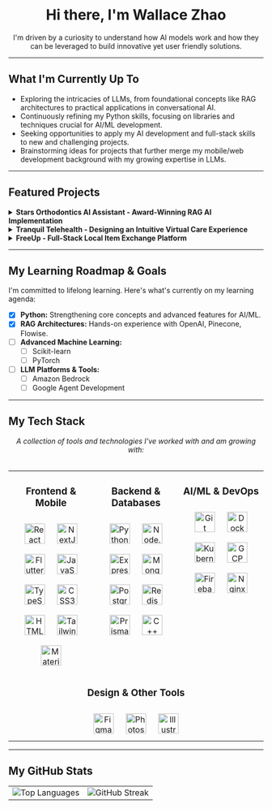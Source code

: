 <div align="center">
  <h1>Hi there, I'm Wallace Zhao </h1>
</div>

<div align="center">
  I'm driven by a curiosity to understand how AI models work and how they can be leveraged to build innovative yet user friendly solutions.
</div>

---

## What I'm Currently Up To

*   Exploring the intricacies of LLMs, from foundational concepts like RAG architectures to practical applications in conversational AI.
*   Continuously refining my Python skills, focusing on libraries and techniques crucial for AI/ML development.
*   Seeking opportunities to apply my AI development and full-stack skills to new and challenging projects.
*   Brainstorming ideas for projects that further merge my mobile/web development background with my growing expertise in LLMs.

---

## Featured Projects

<details>
  <summary><strong>Stars Orthodontics AI Assistant - Award-Winning RAG AI Implementation</strong></summary>
  <br>
  <p>
    <strong>Overview:</strong> To address high patient call volumes and language barriers at Stars Orthodontics, our team developed an award-winning Progressive Web App (PWA) integrating a custom AI assistant. Recognized with a <strong>2nd Place award by Algonquin College (Applied Research Day)</strong>, the Next.js PWA empowers patients with 24/7 self-service for clinic information and appointment requests. The AI assistant, built on a Retrieval-Augmented Generation (RAG) architecture using OpenAI and Pinecone, provides reliable multilingual support (text and voice) based strictly on clinic-approved data.
  </p>
  <p>
    <strong>My Role & Contribution (AI Developer | Team of 6 | 4 Months):</strong>
    <ul>
      <li>Led the AI development, architecting the end-to-end solution including frontend, backend conversational flow (Flowise), and RAG infrastructure (OpenAI, Pinecone).</li>
      <li>Implemented real-time, multilingual speech-to-speech functionality and engineered prompts for a multi-path agent router (Greeting, FAQ, Booking).</li>
      <li>Developed the interactive Next.js chat interface with session-based context, suggestion chips, and integrated privacy information.</li>
      <li>Deployed and managed the application infrastructure using Docker on Digital Ocean, ensuring concurrency for multiple users.</li>
    </ul>
  </p>
  <p>
    <strong>Key Challenges & Solutions:</strong>
    <ul>
      <li><strong>Concurrent Users:</strong> Scaled Flowise worker services horizontally (Docker) and planned for vertical scaling on Digital Ocean.</li>
      <li><strong>Slow RAG Retrieval:</strong> Optimized FAQ document structure and conciseness for faster, more relevant information retrieval.</li>
    </ul>
  </p>
  <p>
    <strong>Outcomes & Impact:</strong> Delivered a production-ready, multi-agentic AI assistant, achieving scalable architecture (99.9% uptime) and demonstrating significant AI potential for patient engagement to the client.
  </p>
  <p>
    <strong>Tech Stack:</strong> Next.js, PWA, OpenAI API, Pinecone, Flowise, RAG, Session Storage, Bearer Token Authentication, PIPEDA Compliance, Docker, Digital Ocean, XSS Protection, Markdown.
  </p>
  <p>
<!--     <em><a href="/" target="_blank">View Code (Specify if Private)</a> | <a href="" target="_blank">View Demo</a></em> -->
  </p>
</details>

<details>
  <summary><strong>Tranquil Telehealth - Designing an Intuitive Virtual Care Experience</strong></summary>
  <br>
  <p>
    <strong>Overview:</strong> A conceptual platform designed to simplify virtual healthcare access. This project focused on creating a user-centered telehealth solution with easy appointment booking, centralized medical records, and clear communication, prioritizing security, privacy, and user trust through an intuitive interface.
  </p>
  <p>
    <strong>My Role & Contribution (UX/UI Designer | Solo Project | 3 Months):</strong>
    <ul>
      <li>Conducted product and user research (including sentiment analysis with BigQuery) to define patient personas, needs, and pain points.</li>
      <li>Designed the Information Architecture (IA) and developed user scenarios for the primary patient persona.</li>
      <li>Created low-fidelity sketches, mid-fidelity wireframes, and high-fidelity interactive prototypes in Figma.</li>
      <li>Conducted usability testing sessions and iterated on designs based on qualitative feedback, establishing a foundational design system.</li>
    </ul>
  </p>
  <p>
    <strong>Key Challenges & Solutions:</strong>
    <ul>
      <li><strong>Accessibility (WCAG):</strong> Ensured compliance through WCAG guidelines, contrast checkers, and readable typography.</li>
      <li><strong>Visual Trust Building:</strong> Adopted a clean, calm aesthetic with professional typography and transparent feedback to convey security and empathy.</li>
    </ul>
  </p>
  <p>
    <strong>Outcomes & Impact:</strong> Delivered a high-fidelity, interactive Figma prototype demonstrating core patient user flows, validated by usability testing. Successfully incorporated user feedback, improving task flows and interface clarity, and addressed key accessibility considerations.
  </p>
  <p>
    <strong>Tech Stack:</strong> Figma, BigQuery, WCAG Guidelines.
  </p>
  <p>
    <a href="" target="_blank">View Figma Prototype</a>
  </p>
</details>

<details>
  <summary><strong>FreeUp - Full-Stack Local Item Exchange Platform</strong></summary>
  <br>
  <p>
    <strong>Overview:</strong> FreeUp is a full-stack web application enabling users to list items for free and discover items nearby. It features an interactive Google Maps interface, Google OAuth authentication, secure image uploads to Google Cloud Storage, and a RESTful API managing item exchange states.
  </p>
  <p>
    <strong>My Role & Contribution (Full-Stack Developer | Solo Project | 1 Months):</strong>
    <ul>
      <li>Designed and developed the full-stack architecture: Next.js frontend (Tailwind CSS) and Node.js/Express backend.</li>
      <li>Implemented Google Maps API for location display/directions, and Google OAuth (Passport.js) with JWTs for authentication.</li>
      <li>Developed MongoDB (Mongoose) schemas with GeoJSON for location queries and integrated Google Cloud Storage (Multer) for image uploads.</li>
      <li>Built the RESTful API with a defined state machine for item exchange, ensuring data validation and security (XSS protection).</li>
    </ul>
  </p>
  <p>
    <strong>Key Challenges & Solutions:</strong>
    <ul>
      <li><strong>Full-Stack Integration & Auth:</strong> Seamlessly connected Next.js and Node.js/Express, managing JWTs in HttpOnly cookies via Next.js middleware.</li>
      <li><strong>Item Exchange State Management:</strong> Designed a robust state machine with dedicated backend services and API endpoints for transitions.</li>
    </ul>
  </p>
  <p>
    <strong>Outcomes & Impact:</strong> Developed a functional platform for local item exchange with location-aware search, interactive maps, secure authentication, and a clear state-managed workflow.
  </p>
  <p>
    <strong>Tech Stack:</strong> Next.js, Tailwind CSS, Node.js, Express.js, MongoDB, Mongoose, GeoJSON, Google Maps API, Google OAuth 2.0, Passport.js, JWT, Multer, Google Cloud Storage, RESTful API, XSS Protection.
  </p>
  <p>
<!--     <a href="" target="_blank">View Code</a> | 
    <a href="" target="_blank">Live Demo</a> -->
  </p>
</details>


---

## My Learning Roadmap & Goals

I'm committed to lifelong learning. Here's what's currently on my learning agenda:

*   [x] **Python:** Strengthening core concepts and advanced features for AI/ML.
*   [x] **RAG Architectures:** Hands-on experience with OpenAI, Pinecone, Flowise.
*   [ ] **Advanced Machine Learning:**
    *   [ ] Scikit-learn
    *   [ ] PyTorch
*   [ ] **LLM Platforms & Tools:**
    *   [ ] Amazon Bedrock
    *   [ ] Google Agent Development

---

## My Tech Stack

<div align="center">
  <i>A collection of tools and technologies I've worked with and am growing with:</i>
</div>
<br>

<table>
  <tr>
    <td valign="top" width="33%">
      <h3 align="center">Frontend & Mobile</h3>
      <div align="center">
        <a href="https://reactjs.org/" target="_blank"><img style="margin: 10px" src="https://profilinator.rishav.dev/skills-assets/react-original-wordmark.svg" alt="React" height="40" /></a>
        <a href="https://nextjs.org/" target="_blank"><img style="margin: 10px" src="https://profilinator.rishav.dev/skills-assets/nextjs.png" alt="NextJS" height="40" /></a>
        <a href="https://flutter.dev/" target="_blank"><img style="margin: 10px" src="https://profilinator.rishav.dev/skills-assets/flutterio-icon.svg" alt="Flutter" height="40" /></a>
        <a href="https://www.javascript.com/" target="_blank"><img style="margin: 10px" src="https://profilinator.rishav.dev/skills-assets/javascript-original.svg" alt="JavaScript" height="40" /></a>
        <a href="https://www.typescriptlang.org/" target="_blank"><img style="margin: 10px" src="https://profilinator.rishav.dev/skills-assets/typescript-original.svg" alt="TypeScript" height="40" /></a>
        <a href="https://www.w3schools.com/css/" target="_blank"><img style="margin: 10px" src="https://profilinator.rishav.dev/skills-assets/css3-original-wordmark.svg" alt="CSS3" height="40" /></a>
        <a href="https://en.wikipedia.org/wiki/HTML5" target="_blank"><img style="margin: 10px" src="https://profilinator.rishav.dev/skills-assets/html5-original-wordmark.svg" alt="HTML5" height="40" /></a>
        <a href="https://www.tailwindcss.com/" target="_blank"><img style="margin: 10px" src="https://profilinator.rishav.dev/skills-assets/tailwindcss.svg" alt="Tailwind CSS" height="40" /></a>
        <a href="https://mui.com/" target="_blank"><img style="margin: 10px" src="https://profilinator.rishav.dev/skills-assets/mui.png" alt="Material UI" height="40" /></a>
      </div>
    </td>
    <td valign="top" width="33%">
      <h3 align="center">Backend & Databases</h3>
      <div align="center">
        <a href="https://www.python.org/" target="_blank"><img style="margin: 10px" src="https://profilinator.rishav.dev/skills-assets/python-original.svg" alt="Python" height="40" /></a>
        <a href="https://nodejs.org/" target="_blank"><img style="margin: 10px" src="https://profilinator.rishav.dev/skills-assets/nodejs-original-wordmark.svg" alt="Node.js" height="40" /></a>
        <a href="https://expressjs.com/" target="_blank"><img style="margin: 10px" src="https://profilinator.rishav.dev/skills-assets/express-original-wordmark.svg" alt="Express.js" height="40" /></a>
        <a href="https://www.mongodb.com/" target="_blank"><img style="margin: 10px" src="https://profilinator.rishav.dev/skills-assets/mongodb-original-wordmark.svg" alt="MongoDB" height="40" /></a>
        <a href="https://www.postgresql.org/" target="_blank"><img style="margin: 10px" src="https://profilinator.rishav.dev/skills-assets/postgresql-original-wordmark.svg" alt="PostgreSQL" height="40" /></a>
        <a href="https://redis.io/" target="_blank"><img style="margin: 10px" src="https://profilinator.rishav.dev/skills-assets/redis-original-wordmark.svg" alt="Redis" height="40" /></a>
        <a href="https://www.prisma.io/" target="_blank"><img style="margin: 10px" src="https://profilinator.rishav.dev/skills-assets/prisma.png" alt="Prisma" height="40" /></a>
        <a href="https://www.cplusplus.com/" target="_blank"><img style="margin: 10px" src="https://profilinator.rishav.dev/skills-assets/cplusplus-original.svg" alt="C++" height="40" /></a>
      </div>
    </td>
    <td valign="top" width="33%">
      <h3 align="center">AI/ML & DevOps</h3> <!-- Merged AI/ML here -->
      <div align="center">
        <a href="https://git-scm.com/" target="_blank"><img style="margin: 10px" src="https://profilinator.rishav.dev/skills-assets/git-scm-icon.svg" alt="Git" height="40" /></a>
        <a href="https://www.docker.com/" target="_blank"><img style="margin: 10px" src="https://profilinator.rishav.dev/skills-assets/docker-original-wordmark.svg" alt="Docker" height="40" /></a>
        <a href="https://kubernetes.io/" target="_blank"><img style="margin: 10px" src="https://profilinator.rishav.dev/skills-assets/kubernetes-icon.svg" alt="Kubernetes" height="40" /></a>
        <a href="https://cloud.google.com/" target="_blank"><img style="margin: 10px" src="https://profilinator.rishav.dev/skills-assets/google_cloud-icon.svg" alt="GCP" height="40" /></a>
        <a href="https://firebase.google.com/" target="_blank"><img style="margin: 10px" src="https://profilinator.rishav.dev/skills-assets/firebase.png" alt="Firebase" height="40" /></a>
        <a href="https://www.nginx.com/" target="_blank"><img style="margin: 10px" src="https://profilinator.rishav.dev/skills-assets/nginx-original.svg" alt="Nginx" height="40" /></a>
      </div>
    </td>
  </tr>
  <tr>
    <td colspan="3" valign="top"> <!-- Adjusted colspan -->
      <h3 align="center">Design & Other Tools</h3>
      <div align="center">
        <a href="https://www.figma.com/" target="_blank"><img style="margin: 10px" src="https://profilinator.rishav.dev/skills-assets/figma-icon.svg" alt="Figma" height="40" /></a>
        <a href="https://www.adobe.com/in/products/photoshop.html" target="_blank"><img style="margin: 10px" src="https://profilinator.rishav.dev/skills-assets/photoshop-plain.svg" alt="Photoshop" height="40" /></a>
        <a href="https://www.adobe.com/in/products/illustrator.html" target="_blank"><img style="margin: 10px" src="https://profilinator.rishav.dev/skills-assets/adobe_illustrator-icon.svg" alt="Illustrator" height="40" /></a>
        <!-- Removed Lightroom & Tableau as they weren't in project tech, add back if needed -->
      </div>
    </td>
  </tr>
</table>

---


## My GitHub Stats

      
<div align="center">
  <table>
    <tr>
      <td>
        <img src="https://github-readme-stats.vercel.app/api/top-langs/?username=Zhao0148&layout=compact&theme=radical&hide_border=true&langs_count=10&exclude_repo=forked_repo1,forked_repo2" alt="Top Languages" />
      </td>
      <td>
        <img src="https://github-readme-streak-stats.herokuapp.com/?user=Zhao0148&theme=radical&hide_border=true" alt="GitHub Streak" />
      </td>
    </tr>
  </table>
</div>

    

<br>
